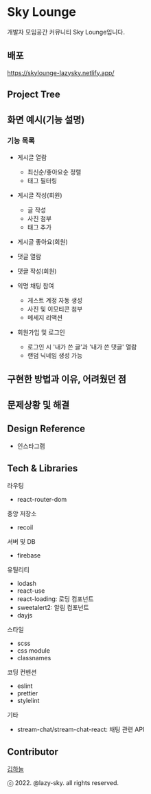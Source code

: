 # Sky Lounge

개발자 모임공간 커뮤니티 Sky Lounge입니다.

## 배포

https://skylounge-lazysky.netlify.app/

## Project Tree

## 화면 예시(기능 설명)

### 기능 목록

- 게시글 열람
  - 최신순/좋아요순 정렬
  - 태그 필터링
- 게시글 작성(회원)
  - 글 작성
  - 사진 첨부
  - 태그 추가
- 게시글 좋아요(회원)

- 댓글 열람
- 댓글 작성(회원)

- 익명 채팅 참여
  - 게스트 계정 자동 생성
  - 사진 및 이모티콘 첨부
  - 메세지 리액션

- 회원가입 및 로그인
  - 로그인 시 '내가 쓴 글'과 '내가 쓴 댓글' 열람
  - 랜덤 닉네임 생성 가능


## 구현한 방법과 이유, 어려웠던 점

## 문제상황 및 해결
## Design Reference

- 인스타그램
## Tech & Libraries

라우팅
- react-router-dom

중앙 저장소
- recoil

서버 및 DB
- firebase

유틸리티
- lodash
- react-use
- react-loading: 로딩 컴포넌트
- sweetalert2: 알림 컴포넌트
- dayjs

스타일
- scss
- css module
- classnames

코딩 컨벤션
- eslint
- prettier
- stylelint

기타
- stream-chat/stream-chat-react: 채팅 관련 API

## Contributor

[김하늘](https://github.com/lazy-sky)

ⓒ 2022. @lazy-sky. all rights reserved.